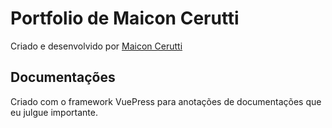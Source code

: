 # Portfolio de Maicon Cerutti

Criado e desenvolvido por [Maicon Cerutti](www.github.com/CeruttiMaicon)

## Documentações

Criado com o framework VuePress para anotações de documentações que eu julgue importante.